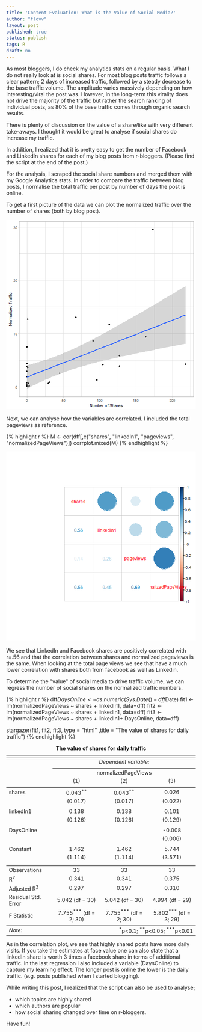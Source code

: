 ```yaml
---
title: 'Content Evaluation: What is the Value of Social Media?'  
author: "flovv"
layout: post
published: true
status: publish
tags: R
draft: no
---
```

 
 
As most bloggers, I do check my analytics stats on a regular basis. What I do not really look at is social shares. For most blog posts traffic follows a clear pattern; 2 days of increased traffic, followed by a steady decrease to the base traffic volume. 
The amplitude varies massively depending on how interesting/viral the post was. However, in the long-term this virality does not drive the majority of the traffic but rather the search ranking of individual posts, as 80% of the base traffic comes through organic search results. 
 
There is plenty of discussion on the value of a share/like with very different take-aways.
I thought it would be great to analyse if social shares do increase my traffic.
 
In addition, I realized that it is pretty easy to get the number of Facebook and LinkedIn shares for each of my blog posts from r-bloggers. (Please find the script at the end of the post.)
 
For the analysis, I scraped the social share numbers and merged them with my Google Analytics stats.
In order to compare the traffic between blog posts, I normalise the total traffic per post by number of days the post is online.
 
To get a first picture of the data we can plot the normalized traffic over the number of shares (both by blog post).
 
![plot of chunk unnamed-chunk-3](/figures/post27/unnamed-chunk-3-1.png)
 
Next, we can analyse how the variables are correlated. I included the total pageviews as reference.
 

{% highlight r %}
M <- cor(dff[,c("shares", "linkedIn1", "pageviews", "normalizedPageViews")])
corrplot.mixed(M)
{% endhighlight %}

![plot of chunk unnamed-chunk-4](/figures/post27/unnamed-chunk-4-1.png)
 
We see that LinkedIn and Facebook shares are positively correlated with r=.56 and that the correlation between shares and normalized pageviews is the same.
When looking at the total page views we see that have a much lower correlation with shares both from facebook as well as Linkedin. 
 
To determine the "value" of social media to drive traffic volume, we can regress the number of social shares on the normalized traffic numbers. 
 

{% highlight r %}
dff$DaysOnline <- as.numeric(Sys.Date()-dff$Date)
fit1 <- lm(normalizedPageViews ~ shares + linkedIn1, data=dff)
fit2 <- lm(normalizedPageViews ~ shares + linkedIn1, data=dff)
fit3 <- lm(normalizedPageViews ~ shares + linkedIn1+ DaysOnline, data=dff)
 
stargazer(fit1, fit2, fit3, type = "html" ,title = "The value of shares for daily traffic")
{% endhighlight %}

<table style="text-align:center"><caption><strong>The value of shares for daily traffic</strong></caption><tr><td colspan="4" style="border-bottom: 1px solid black"></td></tr><tr><td style="text-align:left"></td><td colspan="3"><em>Dependent variable:</em></td></tr>
<tr><td></td><td colspan="3" style="border-bottom: 1px solid black"></td></tr>
<tr><td style="text-align:left"></td><td colspan="3">normalizedPageViews</td></tr>
<tr><td style="text-align:left"></td><td>(1)</td><td>(2)</td><td>(3)</td></tr>
<tr><td colspan="4" style="border-bottom: 1px solid black"></td></tr><tr><td style="text-align:left">shares</td><td>0.043<sup>**</sup></td><td>0.043<sup>**</sup></td><td>0.026</td></tr>
<tr><td style="text-align:left"></td><td>(0.017)</td><td>(0.017)</td><td>(0.022)</td></tr>
<tr><td style="text-align:left"></td><td></td><td></td><td></td></tr>
<tr><td style="text-align:left">linkedIn1</td><td>0.138</td><td>0.138</td><td>0.101</td></tr>
<tr><td style="text-align:left"></td><td>(0.126)</td><td>(0.126)</td><td>(0.129)</td></tr>
<tr><td style="text-align:left"></td><td></td><td></td><td></td></tr><tr><td style="text-align:left">DaysOnline</td><td></td><td></td><td>-0.008</td></tr>
<tr><td style="text-align:left"></td><td></td><td></td><td>(0.006)</td></tr>
<tr><td style="text-align:left"></td><td></td><td></td><td></td></tr>
<tr><td style="text-align:left">Constant</td><td>1.462</td><td>1.462</td><td>5.744</td></tr>
<tr><td style="text-align:left"></td><td>(1.114)</td><td>(1.114)</td><td>(3.571)</td></tr>
<tr><td style="text-align:left"></td><td></td><td></td><td></td></tr>
<tr><td colspan="4" style="border-bottom: 1px solid black"></td></tr><tr><td style="text-align:left">Observations</td><td>33</td><td>33</td><td>33</td></tr>
<tr><td style="text-align:left">R<sup>2</sup></td><td>0.341</td><td>0.341</td><td>0.375</td></tr>
<tr><td style="text-align:left">Adjusted R<sup>2</sup></td><td>0.297</td><td>0.297</td><td>0.310</td></tr><tr><td style="text-align:left">Residual Std. Error</td><td>5.042 (df = 30)</td><td>5.042 (df = 30)</td><td>4.994 (df = 29)</td></tr>
<tr><td style="text-align:left">F Statistic</td><td>7.755<sup>***</sup> (df = 2; 30)</td><td>7.755<sup>***</sup> (df = 2; 30)</td><td>5.802<sup>***</sup> (df = 3; 29)</td></tr>
<tr><td colspan="4" style="border-bottom: 1px solid black"></td></tr><tr><td style="text-align:left"><em>Note:</em></td><td colspan="3" style="text-align:right"><sup>*</sup>p<0.1; <sup>**</sup>p<0.05; <sup>***</sup>p<0.01</td></tr></table>


As in the correlation plot, we see that highly shared posts have more daily visits. If you take the estimates at face value one can also state that a linkedIn share is worth 3 times a facebook share in terms of additional traffic.
In the last regression I also included a variable (DaysOnline) to capture my learning effect. The longer post is online the lower is the daily traffic. (e.g. posts published when I started blogging).
 
While writing this post, I realized that the script can also be used to analyse;
* which topics are highly shared 
* which authors are popular
* how social sharing changed over time 
on r-bloggers.
 
Have fun!

<script src="https://gist.github.com/flovv/7fda29822024d5c07b4043fd6195c544.js"></script>
 
 
 
 
 
 

